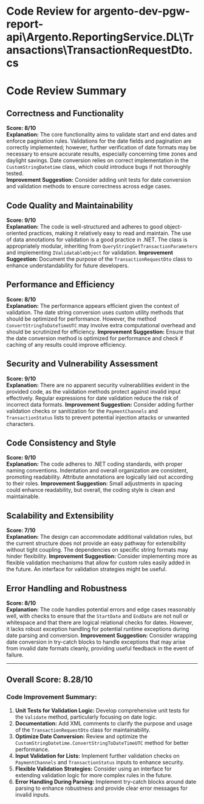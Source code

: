 # Code Review for argento-dev-pgw-report-api\Argento.ReportingService.DL\Transactions\TransactionRequestDto.cs

# Code Review Summary

## Correctness and Functionality
**Score: 8/10**  
**Explanation:** The core functionality aims to validate start and end dates and enforce pagination rules. Validations for the date fields and pagination are correctly implemented; however, further verification of date formats may be necessary to ensure accurate results, especially concerning time zones and daylight savings. Date conversion relies on correct implementation in the `CustomStringDatetime` class, which could introduce bugs if not thoroughly tested.  
**Improvement Suggestion:** Consider adding unit tests for date conversion and validation methods to ensure correctness across edge cases.

## Code Quality and Maintainability
**Score: 9/10**  
**Explanation:** The code is well-structured and adheres to good object-oriented practices, making it relatively easy to read and maintain. The use of data annotations for validation is a good practice in .NET. The class is appropriately modular, inheriting from `QueryStringGetTransactionParameters` and implementing `IValidatableObject` for validation.
**Improvement Suggestion:** Document the purpose of the `TransactionRequestDto` class to enhance understandability for future developers. 

## Performance and Efficiency
**Score: 8/10**  
**Explanation:** The performance appears efficient given the context of validation. The date string conversion uses custom utility methods that should be optimized for performance. However, the method `ConvertStringToDateTimeUTC` may involve extra computational overhead and should be scrutinized for efficiency.
**Improvement Suggestion:** Ensure that the date conversion method is optimized for performance and check if caching of any results could improve efficiency.

## Security and Vulnerability Assessment
**Score: 9/10**  
**Explanation:** There are no apparent security vulnerabilities evident in the provided code, as the validation methods protect against invalid input effectively. Regular expressions for date validation reduce the risk of incorrect data formats.
**Improvement Suggestion:** Consider adding further validation checks or sanitization for the `PaymentChannels` and `TransactionStatus` lists to prevent potential injection attacks or unwanted characters.

## Code Consistency and Style
**Score: 9/10**  
**Explanation:** The code adheres to .NET coding standards, with proper naming conventions. Indentation and overall organization are consistent, promoting readability. Attribute annotations are logically laid out according to their roles.
**Improvement Suggestion:** Small adjustments in spacing could enhance readability, but overall, the coding style is clean and maintainable.

## Scalability and Extensibility
**Score: 7/10**  
**Explanation:** The design can accommodate additional validation rules, but the current structure does not provide an easy pathway for extensibility without tight coupling. The dependencies on specific string formats may hinder flexibility.
**Improvement Suggestion:** Consider implementing more as flexible validation mechanisms that allow for custom rules easily added in the future. An interface for validation strategies might be useful.

## Error Handling and Robustness
**Score: 8/10**  
**Explanation:** The code handles potential errors and edge cases reasonably well, with checks to ensure that the `StartDate` and `EndDate` are not null or whitespace and that there are logical relational checks for dates. However, it lacks robust exception handling for potential runtime exceptions during date parsing and conversion.
**Improvement Suggestion:** Consider wrapping date conversion in try-catch blocks to handle exceptions that may arise from invalid date formats cleanly, providing useful feedback in the event of failure.

---

## Overall Score: 8.28/10

### Code Improvement Summary:
1. **Unit Tests for Validation Logic:** Develop comprehensive unit tests for the `Validate` method, particularly focusing on date logic.
2. **Documentation:** Add XML comments to clarify the purpose and usage of the `TransactionRequestDto` class for maintainability.
3. **Optimize Date Conversion:** Review and optimize the `CustomStringDatetime.ConvertStringToDateTimeUTC` method for better performance.
4. **Input Validation for Lists:** Implement further validation checks on `PaymentChannels` and `TransactionStatus` inputs to enhance security.
5. **Flexible Validation Strategies:** Consider using an interface for extending validation logic for more complex rules in the future.
6. **Error Handling During Parsing:** Implement try-catch blocks around date parsing to enhance robustness and provide clear error messages for invalid inputs.